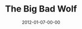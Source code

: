 ---
layout: message
category: message
series: "Big Bad Wolf"
title: "The Big Bad Wolf"
date: 2012-01-07-00-00
message_id: 708
---
